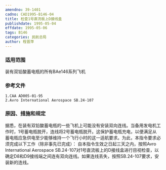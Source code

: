 ```yaml
---
amendno: 39-1401
cadno: CAD1995-B146-04
title: 检查1号直流板上D接线盒
publishdate: 1995-05-04
effdate: 1995-05-06
tags: B146
categories: 民航总局
author: 程晋萍
---
```


### 适用范围 
装有双铅酸蓄电瓶的所有BAe146系列飞机

<!--more-->
### 参考文件
    1.CAA AD005-01-95 
    2.Avro International Aerospace SB.24-107 

### 原因、措施和规定 
据悉，在装有双铅酸蓄电瓶的一些飞机上可能没有安装双向连线。当备用发电机工作时，1号蓄电瓶脱开，连线将2号蓄电瓶脱开。这保护蓄电瓶充电，以便满足从蓄电瓶应急供电至少能够维持一个飞行小时的这一适航要求。为此，本指令要求必须完成以下工作（除非事先已完成）： 
    自本指令生效之日起三天之内，按照Avro International Aerospace SB.24-107对1号直流板上的D接线盒进行目视检查，以确定D8和D9接线端之间连有双向连线。如果连线丢失，按照SB.24-107要求，安装新的连线。
